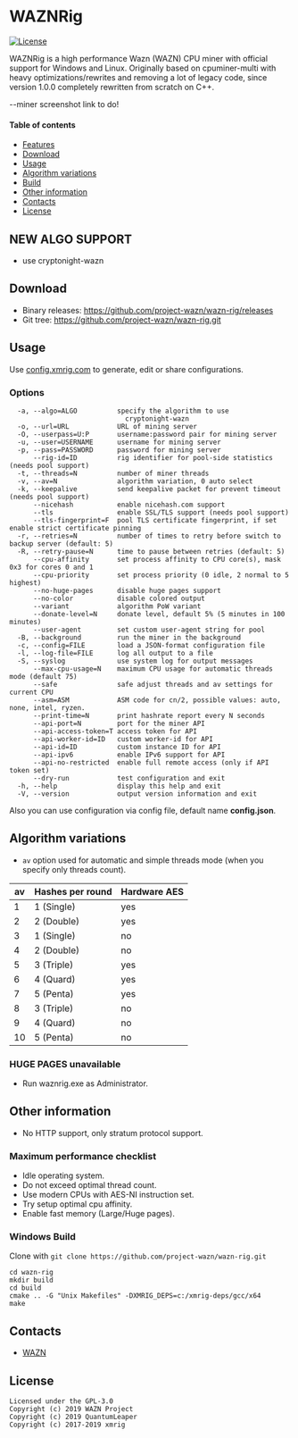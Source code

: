 WAZNRig
======================

[![License](https://img.shields.io/badge/license-GPL--3.0-blue)](https://opensource.org/licenses/GPL-3.0)

WAZNRig is a high performance Wazn (WAZN) CPU miner with official support for Windows and Linux.
Originally based on cpuminer-multi with heavy optimizations/rewrites and removing a lot of legacy code, since version 1.0.0 completely rewritten from scratch on C++.

--miner screenshot link to do!

#### Table of contents
* [Features](#features)
* [Download](#download)
* [Usage](#usage)
* [Algorithm variations](#algorithm-variations)
* [Build](https://github.com/project-wazn/wazn-rig)
* [Other information](#other-information)
* [Contacts](#contacts)
* [License](#license)

## NEW ALGO SUPPORT
* use cryptonight-wazn

## Download
* Binary releases: https://github.com/project-wazn/wazn-rig/releases
* Git tree: https://github.com/project-wazn/wazn-rig.git

## Usage
Use [config.xmrig.com](https://config.xmrig.com/xmrig) to generate, edit or share configurations.

### Options
```
  -a, --algo=ALGO          specify the algorithm to use
                             cryptonight-wazn
  -o, --url=URL            URL of mining server
  -O, --userpass=U:P       username:password pair for mining server
  -u, --user=USERNAME      username for mining server
  -p, --pass=PASSWORD      password for mining server
      --rig-id=ID          rig identifier for pool-side statistics (needs pool support)
  -t, --threads=N          number of miner threads
  -v, --av=N               algorithm variation, 0 auto select
  -k, --keepalive          send keepalive packet for prevent timeout (needs pool support)
      --nicehash           enable nicehash.com support
      --tls                enable SSL/TLS support (needs pool support)
      --tls-fingerprint=F  pool TLS certificate fingerprint, if set enable strict certificate pinning
  -r, --retries=N          number of times to retry before switch to backup server (default: 5)
  -R, --retry-pause=N      time to pause between retries (default: 5)
      --cpu-affinity       set process affinity to CPU core(s), mask 0x3 for cores 0 and 1
      --cpu-priority       set process priority (0 idle, 2 normal to 5 highest)
      --no-huge-pages      disable huge pages support
      --no-color           disable colored output
      --variant            algorithm PoW variant
      --donate-level=N     donate level, default 5% (5 minutes in 100 minutes)
      --user-agent         set custom user-agent string for pool
  -B, --background         run the miner in the background
  -c, --config=FILE        load a JSON-format configuration file
  -l, --log-file=FILE      log all output to a file
  -S, --syslog             use system log for output messages
      --max-cpu-usage=N    maximum CPU usage for automatic threads mode (default 75)
      --safe               safe adjust threads and av settings for current CPU
      --asm=ASM            ASM code for cn/2, possible values: auto, none, intel, ryzen.
      --print-time=N       print hashrate report every N seconds
      --api-port=N         port for the miner API
      --api-access-token=T access token for API
      --api-worker-id=ID   custom worker-id for API
      --api-id=ID          custom instance ID for API
      --api-ipv6           enable IPv6 support for API
      --api-no-restricted  enable full remote access (only if API token set)
      --dry-run            test configuration and exit
  -h, --help               display this help and exit
  -V, --version            output version information and exit
```

Also you can use configuration via config file, default name **config.json**.

## Algorithm variations

- `av` option used for automatic and simple threads mode (when you specify only threads count).

| av | Hashes per round | Hardware AES |
|----|------------------|--------------|
| 1  | 1 (Single)       | yes          |
| 2  | 2 (Double)       | yes          |
| 3  | 1 (Single)       | no           |
| 4  | 2 (Double)       | no           |
| 5  | 3 (Triple)       | yes          |
| 6  | 4 (Quard)        | yes          |
| 7  | 5 (Penta)        | yes          |
| 8  | 3 (Triple)       | no           |
| 9  | 4 (Quard)        | no           |
| 10 | 5 (Penta)        | no           |

### HUGE PAGES unavailable
* Run waznrig.exe as Administrator.

## Other information
* No HTTP support, only stratum protocol support.

### Maximum performance checklist
* Idle operating system.
* Do not exceed optimal thread count.
* Use modern CPUs with AES-NI instruction set.
* Try setup optimal cpu affinity.
* Enable fast memory (Large/Huge pages).

### Windows Build
Clone with `git clone https://github.com/project-wazn/wazn-rig.git`
```
cd wazn-rig
mkdir build
cd build
cmake .. -G "Unix Makefiles" -DXMRIG_DEPS=c:/xmrig-deps/gcc/x64
make
```

## Contacts
* [WAZN](link)


## License
```
Licensed under the GPL-3.0
Copyright (c) 2019 WAZN Project
Copyright (c) 2019 QuantumLeaper
Copyright (c) 2017-2019 xmrig
```
